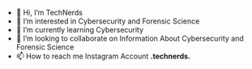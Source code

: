 - 👋 Hi, I’m TechNerds
- 👀 I’m interested in Cybersecurity and Forensic Science
- 🌱 I’m currently learning Cybersecurity
- 💞️ I’m looking to collaborate on Information About Cybersecurity and Forensic Science
- 📫 How to reach me Instagram Account __.technerds.__

<!---
mickeyvirus003/mickeyvirus003 is a ✨ special ✨ repository because its `README.md` (this file) appears on your GitHub profile.
You can click the Preview link to take a look at your changes.
--->
